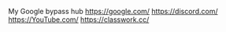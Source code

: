 My Google bypass hub
https://google.com/
https://discord.com/
https://YouTube.com/
https://classwork.cc/
